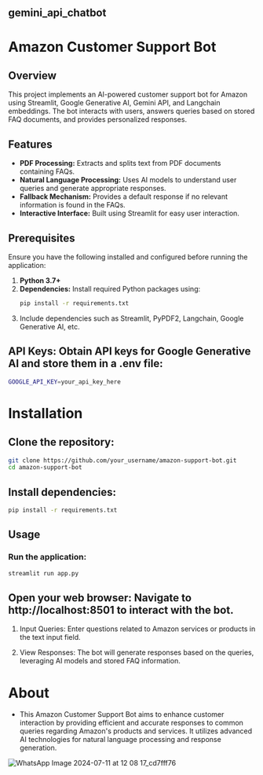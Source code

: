 ## gemini_api_chatbot
# Amazon Customer Support Bot

## Overview
This project implements an AI-powered customer support bot for Amazon using Streamlit, Google Generative AI, Gemini API, and Langchain embeddings. The bot interacts with users, answers queries based on stored FAQ documents, and provides personalized responses.

## Features
- **PDF Processing:** Extracts and splits text from PDF documents containing FAQs.
- **Natural Language Processing:** Uses AI models to understand user queries and generate appropriate responses.
- **Fallback Mechanism:** Provides a default response if no relevant information is found in the FAQs.
- **Interactive Interface:** Built using Streamlit for easy user interaction.

## Prerequisites
Ensure you have the following installed and configured before running the application:
1. **Python 3.7+**
2. **Dependencies:** Install required Python packages using:
   ```bash
   pip install -r requirements.txt

3. Include dependencies such as Streamlit, PyPDF2, Langchain, Google Generative AI, etc.

## API Keys: Obtain API keys for Google Generative AI and store them in a .env file:
```bash
GOOGLE_API_KEY=your_api_key_here
```
# Installation
## Clone the repository:
```bash
git clone https://github.com/your_username/amazon-support-bot.git
cd amazon-support-bot
```
## Install dependencies:
```bash
pip install -r requirements.txt
```
## Usage
### Run the application:
```bash
streamlit run app.py
```
## Open your web browser: Navigate to http://localhost:8501 to interact with the bot.

1. Input Queries: Enter questions related to Amazon services or products in the text input field.

2. View Responses: The bot will generate responses based on the queries, leveraging AI models and stored FAQ information.

# About
- This Amazon Customer Support Bot aims to enhance customer interaction by providing efficient and accurate responses to common queries regarding Amazon's products and services. It utilizes advanced AI technologies for natural language processing and response generation.


![WhatsApp Image 2024-07-11 at 12 08 17_cd7fff76](https://github.com/Hermes-25/gemini_api_chatbot/assets/152592240/f36fc2f0-cbcf-497c-992a-ef55107d1607)
